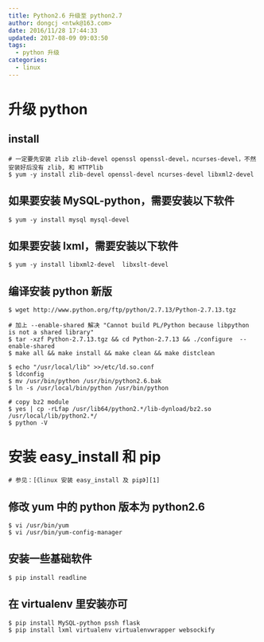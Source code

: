 ```yaml
---
title: Python2.6 升级至 python2.7
author: dongcj <ntwk@163.com>
date: 2016/11/28 17:44:33
updated: 2017-08-09 09:03:50
tags:
  - python 升级
categories:
  - linux
---
```


# 升级 python
## install
    # 一定要先安装 zlib zlib-devel openssl openssl-devel，ncurses-devel，不然安装好后没有 zlib, 和 HTTPlib
    $ yum -y install zlib-devel openssl-devel ncurses-devel libxml2-devel

## 如果要安装 MySQL-python，需要安装以下软件
    $ yum -y install mysql mysql-devel

## 如果要安装 lxml，需要安装以下软件
    $ yum -y install libxml2-devel  libxslt-devel

## 编译安装 python 新版
    $ wget http://www.python.org/ftp/python/2.7.13/Python-2.7.13.tgz

    # 加上 --enable-shared 解决 "Cannot build PL/Python because libpython is not a shared library"
    $ tar -xzf Python-2.7.13.tgz && cd Python-2.7.13 && ./configure  --enable-shared
    $ make all && make install && make clean && make distclean

    $ echo "/usr/local/lib" >>/etc/ld.so.conf
    $ ldconfig
    $ mv /usr/bin/python /usr/bin/python2.6.bak
    $ ln -s /usr/local/bin/python /usr/bin/python

    # copy bz2 module
    $ yes | cp -rLfap /usr/lib64/python2.*/lib-dynload/bz2.so /usr/local/lib/python2.*/
    $ python -V

# 安装 easy_install 和 pip
    # 参见：[《linux 安装 easy_install 及 pip》][1]

## 修改 yum 中的 python 版本为 **python2.6**
    $ vi /usr/bin/yum
    $ vi /usr/bin/yum-config-manager

## 安装一些基础软件
    $ pip install readline

## 在 virtualenv 里安装亦可
    $ pip install MySQL-python pssh flask
    $ pip install lxml virtualenv virtualenvwrapper websockify

  [1]: http://blog.dongcj.com/linux/linux%E5%AE%89%E8%A3%85easy_install%E5%8F%8Apip/
